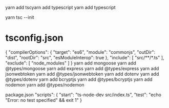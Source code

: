 yarn add tscyarn add typescript
yarn add typescript

yarn tsc --init

# tsconfig.json

{
"compilerOptions": {
"target": "es6",
"module": "commonjs",
"outDir": "dist",
"rootDir": "src",
"esModuleInterop": true
},
"include": [
"src/**/*.ts"
],
"exclude": [
"node_modules"
]
}
yarn add mongoose
yarn add @types/mongoose
yarn add express
yarn add @types/express
yarn add jsonwebtoken
yarn add @types/jsonwebtoken
yarn add dotenv
yarn add @types/dotenv
yarn add bcryptjs
yarn add @types/bcryptjs
yarn add nodemon
yarn add @types/nodemon

package.json
"scripts": {
"start": "ts-node-dev src/index.ts",
"test": "echo \"Error: no test specified\" && exit 1"
}
